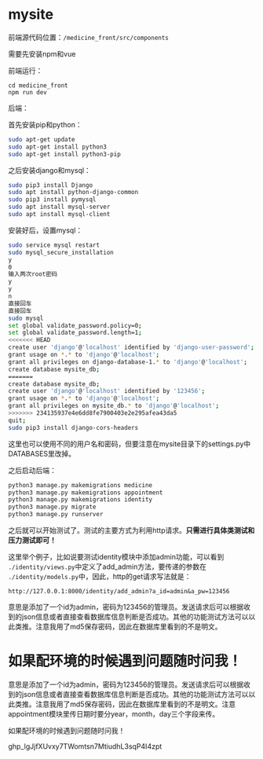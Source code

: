 # mysite
前端源代码位置：``/medicine_front/src/components``

需要先安装npm和vue

前端运行：

```shell
cd medicine_front
npm run dev
```

后端：

首先安装pip和python：

```sh
sudo apt-get update
sudo apt-get install python3
sudo apt-get install python3-pip
```

之后安装django和mysql：

```sh
sudo pip3 install Django
sudo apt install python-django-common
sudo pip3 install pymysql
sudo apt install mysql-server
sudo apt install mysql-client
```

安装好后，设置mysql：

```sh
sudo service mysql restart
sudo mysql_secure_installation
y
0
输入两次root密码
y
y
n
直接回车
直接回车
sudo mysql
set global validate_password.policy=0;
set global validate_password.length=1;
<<<<<<< HEAD
create user 'django'@'localhost' identified by 'django-user-password';
grant usage on *.* to 'django'@'localhost';
grant all privileges on django-database-1.* to 'django'@'localhost';
create database mysite_db;
=======
create database mysite_db;
create user 'django'@'localhost' identified by '123456';
grant usage on *.* to 'django'@'localhost';
grant all privileges on mysite_db.* to 'django'@'localhost';
>>>>>>> 234135937e4e6dd8fe7900403e2e295afea43da5
quit;
sudo pip3 install django-cors-headers
```

这里也可以使用不同的用户名和密码，但要注意在mysite目录下的settings.py中DATABASES里改掉。

之后启动后端：

```sh
python3 manage.py makemigrations medicine
python3 manage.py makemigrations appointment
python3 manage.py makemigrations identity
python3 manage.py migrate
python3 manage.py runserver
```

之后就可以开始测试了。测试的主要方式为利用http请求。**只需进行具体类测试和压力测试即可！**

这里举个例子，比如说要测试identity模块中添加admin功能，可以看到` ./identity/views.py`中定义了add_admin方法，要传递的参数在` ./identity/models.py`中，因此，http的get请求写法就是：
```http
http://127.0.0.1:8000/identity/add_admin?a_id=admin&a_pw=123456
```
意思是添加了一个id为admin，密码为123456的管理员。发送请求后可以根据收到的json信息或者直接查看数据库信息判断是否成功。其他的功能测试方法可以以此类推。注意我用了md5保存密码，因此在数据库里看到的不是明文。

如果配环境的时候遇到问题随时问我！
=======
意思是添加了一个id为admin，密码为123456的管理员。发送请求后可以根据收到的json信息或者直接查看数据库信息判断是否成功。其他的功能测试方法可以以此类推。注意我用了md5保存密码，因此在数据库里看到的不是明文。注意appointment模块里传日期时要分year，month，day三个字段来传。

如果配环境的时候遇到问题随时问我！

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
